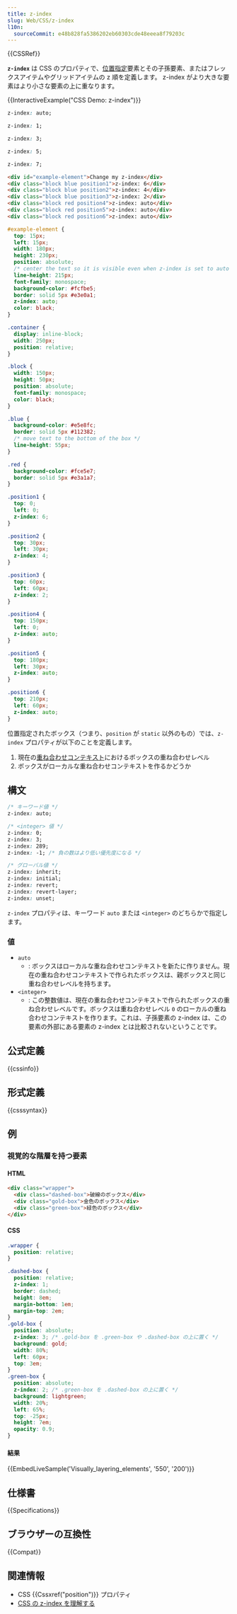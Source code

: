 ```yaml
---
title: z-index
slug: Web/CSS/z-index
l10n:
  sourceCommit: e48b828fa5386202eb60303cde48eeea8f79203c
---
```


{{CSSRef}}

**`z-index`** は CSS のプロパティで、[位置指定](/ja/docs/Web/CSS/position)要素とその子孫要素、またはフレックスアイテムやグリッドアイテムの z 順を定義します。 z-index がより大きな要素はより小さな要素の上に重なります。

{{InteractiveExample("CSS Demo: z-index")}}

```css interactive-example-choice
z-index: auto;
```

```css interactive-example-choice
z-index: 1;
```

```css interactive-example-choice
z-index: 3;
```

```css interactive-example-choice
z-index: 5;
```

```css interactive-example-choice
z-index: 7;
```

```html interactive-example
<div id="example-element">Change my z-index</div>
<div class="block blue position1">z-index: 6</div>
<div class="block blue position2">z-index: 4</div>
<div class="block blue position3">z-index: 2</div>
<div class="block red position4">z-index: auto</div>
<div class="block red position5">z-index: auto</div>
<div class="block red position6">z-index: auto</div>
```

```css interactive-example
#example-element {
  top: 15px;
  left: 15px;
  width: 180px;
  height: 230px;
  position: absolute;
  /* center the text so it is visible even when z-index is set to auto */
  line-height: 215px;
  font-family: monospace;
  background-color: #fcfbe5;
  border: solid 5px #e3e0a1;
  z-index: auto;
  color: black;
}

.container {
  display: inline-block;
  width: 250px;
  position: relative;
}

.block {
  width: 150px;
  height: 50px;
  position: absolute;
  font-family: monospace;
  color: black;
}

.blue {
  background-color: #e5e8fc;
  border: solid 5px #112382;
  /* move text to the bottom of the box */
  line-height: 55px;
}

.red {
  background-color: #fce5e7;
  border: solid 5px #e3a1a7;
}

.position1 {
  top: 0;
  left: 0;
  z-index: 6;
}

.position2 {
  top: 30px;
  left: 30px;
  z-index: 4;
}

.position3 {
  top: 60px;
  left: 60px;
  z-index: 2;
}

.position4 {
  top: 150px;
  left: 0;
  z-index: auto;
}

.position5 {
  top: 180px;
  left: 30px;
  z-index: auto;
}

.position6 {
  top: 210px;
  left: 60px;
  z-index: auto;
}
```

位置指定されたボックス（つまり、`position` が `static` 以外のもの）では、`z-index` プロパティが以下のことを定義します。

1. 現在の[重ね合わせコンテキスト](/ja/docs/Web/CSS/CSS_positioned_layout/Understanding_z-index/Stacking_context)におけるボックスの重ね合わせレベル
2. ボックスがローカルな重ね合わせコンテキストを作るかどうか

## 構文

```css
/* キーワード値 */
z-index: auto;

/* <integer> 値 */
z-index: 0;
z-index: 3;
z-index: 289;
z-index: -1; /* 負の数はより低い優先度になる */

/* グローバル値 */
z-index: inherit;
z-index: initial;
z-index: revert;
z-index: revert-layer;
z-index: unset;
```

`z-index` プロパティは、キーワード `auto` または `<integer>` のどちらかで指定します。

### 値

- `auto`
  - : ボックスはローカルな重ね合わせコンテキストを新たに作りません。現在の重ね合わせコンテキストで作られたボックスは、親ボックスと同じ重ね合わせレベルを持ちます。
- `<integer>`
  - : この整数値は、現在の重ね合わせコンテキストで作られたボックスの重ね合わせレベルです。ボックスは重ね合わせレベル `0` のローカルの重ね合わせコンテキストを作ります。これは、子孫要素の z-index は、この要素の外部にある要素の z-index とは比較されないということです。

## 公式定義

{{cssinfo}}

## 形式定義

{{csssyntax}}

## 例

### 視覚的な階層を持つ要素

#### HTML

```html live-sample___visually_layering_elements
<div class="wrapper">
  <div class="dashed-box">破線のボックス</div>
  <div class="gold-box">金色のボックス</div>
  <div class="green-box">緑色のボックス</div>
</div>
```

#### CSS

```css live-sample___visually_layering_elements
.wrapper {
  position: relative;
}

.dashed-box {
  position: relative;
  z-index: 1;
  border: dashed;
  height: 8em;
  margin-bottom: 1em;
  margin-top: 2em;
}
.gold-box {
  position: absolute;
  z-index: 3; /* .gold-box を .green-box や .dashed-box の上に置く */
  background: gold;
  width: 80%;
  left: 60px;
  top: 3em;
}
.green-box {
  position: absolute;
  z-index: 2; /* .green-box を .dashed-box の上に置く */
  background: lightgreen;
  width: 20%;
  left: 65%;
  top: -25px;
  height: 7em;
  opacity: 0.9;
}
```

#### 結果

{{EmbedLiveSample('Visually_layering_elements', '550', '200')}}

## 仕様書

{{Specifications}}

## ブラウザーの互換性

{{Compat}}

## 関連情報

- CSS {{Cssxref("position")}} プロパティ
- [CSS の z-index を理解する](/ja/docs/Web/CSS/CSS_positioned_layout/Understanding_z-index)
